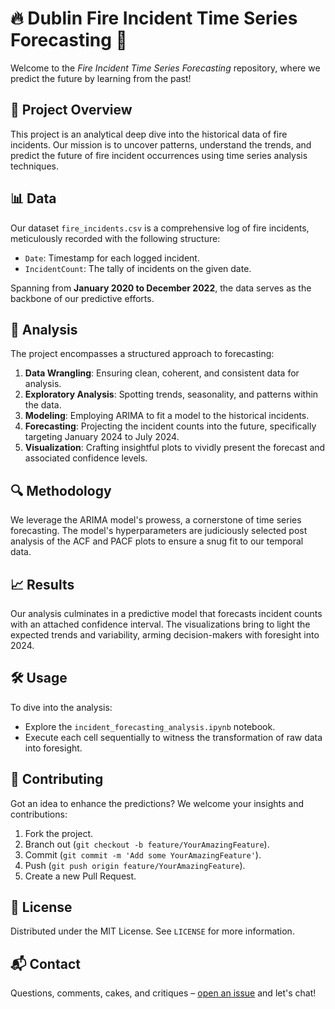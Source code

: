 # 🔥 Dublin Fire Incident Time Series Forecasting 🔮

Welcome to the _Fire Incident Time Series Forecasting_ repository, where we predict the future by learning from the past!

## 🚀 Project Overview

This project is an analytical deep dive into the historical data of fire incidents. Our mission is to uncover patterns, understand the trends, and predict the future of fire incident occurrences using time series analysis techniques.

## 📊 Data

Our dataset `fire_incidents.csv` is a comprehensive log of fire incidents, meticulously recorded with the following structure:

- `Date`: Timestamp for each logged incident.
- `IncidentCount`: The tally of incidents on the given date.

Spanning from **January 2020 to December 2022**, the data serves as the backbone of our predictive efforts.

## 🧐 Analysis

The project encompasses a structured approach to forecasting:

1. **Data Wrangling**: Ensuring clean, coherent, and consistent data for analysis.
2. **Exploratory Analysis**: Spotting trends, seasonality, and patterns within the data.
3. **Modeling**: Employing ARIMA to fit a model to the historical incidents.
4. **Forecasting**: Projecting the incident counts into the future, specifically targeting January 2024 to July 2024.
5. **Visualization**: Crafting insightful plots to vividly present the forecast and associated confidence levels.

## 🔍 Methodology

We leverage the ARIMA model's prowess, a cornerstone of time series forecasting. The model's hyperparameters are judiciously selected post analysis of the ACF and PACF plots to ensure a snug fit to our temporal data.

## 📈 Results

Our analysis culminates in a predictive model that forecasts incident counts with an attached confidence interval. The visualizations bring to light the expected trends and variability, arming decision-makers with foresight into 2024.

## 🛠 Usage

To dive into the analysis:

- Explore the `incident_forecasting_analysis.ipynb` notebook.
- Execute each cell sequentially to witness the transformation of raw data into foresight.

## 👐 Contributing

Got an idea to enhance the predictions? We welcome your insights and contributions:

1. Fork the project.
2. Branch out (`git checkout -b feature/YourAmazingFeature`).
3. Commit (`git commit -m 'Add some YourAmazingFeature'`).
4. Push (`git push origin feature/YourAmazingFeature`).
5. Create a new Pull Request.

## 📜 License

Distributed under the MIT License. See `LICENSE` for more information.

## 📬 Contact

Questions, comments, cakes, and critiques – [open an issue](https://github.com/your_username/Fire-Incident-Time-Series-Forecasting/issues) and let's chat!

